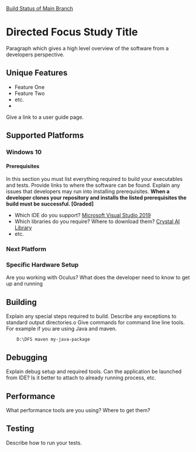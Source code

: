 [Build Status of Main Branch](https://dev.azure.com/DFS2-C29/DFSII/_build/latest?definitionId=13&branchName=main)
# Directed Focus Study Title 
Paragraph which gives a high level overview of the software from a developers
perspective.
## Unique Features
 * Feature One
 * Feature Two
 * etc.
 * 
Give a link to a user guide page.
## Supported Platforms
### Windows 10
#### Prerequisites
In this section you must list everything required to build your executables
and tests. Provide links to where the software can be found.
Explain any issues that developers may run into installing prerequisites.
**When a developer clones your repository and installs the listed
prerequisites the build must be successful. [Graded]**
  * Which IDE do you support? [Microsoft Visual Studio 2019](https://visualstudio.microsoft.com/downloads/)
  * Which libraries do you require? Where to download them? [Crystal AI Library](https://github.com/igiagkiozis/CrystalAI)
  * etc.
### Next Platform

### Specific Hardware Setup
Are you working with Oculus? What does the developer need to know to get 
up and running

## Building
Explain any special steps required to build.
Describe any exceptions to standard output directories.o
Give commands for command line line tools. For example if you are using
Java and maven.
```
    D:\DFS maven my-java-package
```
## Debugging
Explain debug setup and required tools. Can the application be launched
from IDE? Is it better to attach to already running process, etc.
## Performance
What performance tools are you using? Where to get them?
## Testing
Describe how to run your tests.

